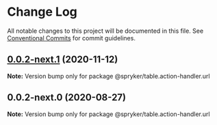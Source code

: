 # Change Log

All notable changes to this project will be documented in this file.
See [Conventional Commits](https://conventionalcommits.org) for commit guidelines.

## [0.0.2-next.1](https://github.com/spryker/ui-components/compare/@spryker/table.action-handler.url@0.0.2-next.0...@spryker/table.action-handler.url@0.0.2-next.1) (2020-11-12)

**Note:** Version bump only for package @spryker/table.action-handler.url





## 0.0.2-next.0 (2020-08-27)

**Note:** Version bump only for package @spryker/table.action-handler.url
